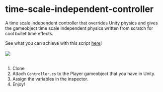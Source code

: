# time-scale-independent-controller
A time scale independent controller that overrides Unity physics and gives the gameobject time scale independent physics written from scratch for cool bullet time effects.

See what you can achieve with this script [here](https://makra.itch.io/faster-than-light)! <br><br>
<img src = "Demo.gif"><br><br>
1. Clone
2. Attach `Controller.cs` to the Player gameobject that you have in Unity.
3. Assign the variables in the inspector.
4. Enjoy!
